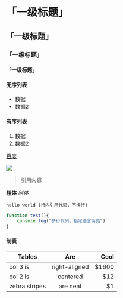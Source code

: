 # 「一级标题」
## 「一级标题」
### 「一级标题」
#### 「一级标题」

#### 无序列表
- 数据
- 数据2

#### 有序列表
1. 数据
2. 数据2

[百度](http://www.baidu.com)

![](https://img-blog.csdnimg.cn/20190109153323737.png)

> 引用内容

**粗体**
*斜体*

 `hello world (行内引用代码，不换行)`

```javascript
function test(){
    console.log("多行代码，指定语言高亮")
}
```


#### 制表

| Tables        | Are           | Cool  |
| ------------- |:-------------:| -----:|
| col 3 is      | right-aligned | $1600 |
| col 2 is      | centered      |   $12 |
| zebra stripes | are neat      |    $1 |
